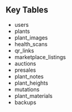 ## Key Tables

- users
- plants
- plant_images
- health_scans
- qr_links
- marketplace_listings
- auctions
- presales
- plant_notes
- plant_heights
- mutations
- plant_materials
- backups
